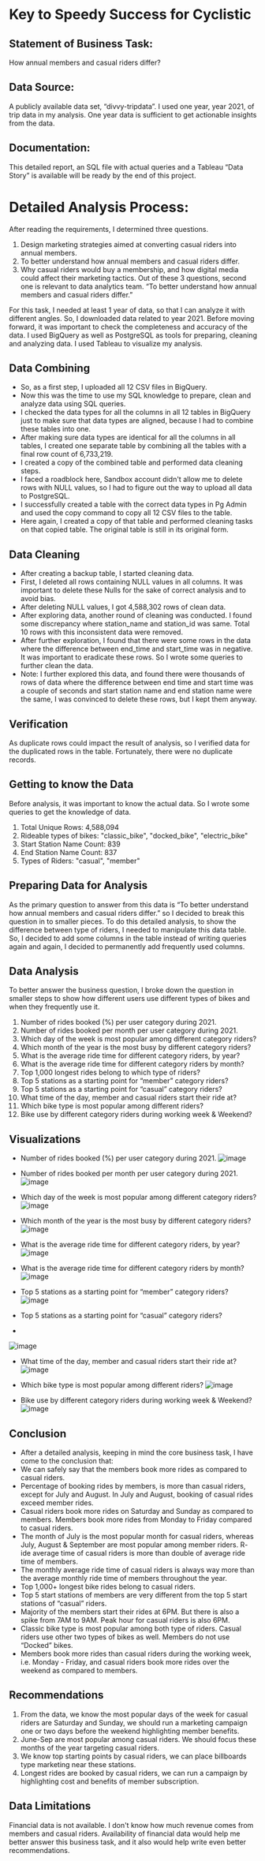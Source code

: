# Key to Speedy Success for Cyclistic
## Statement of Business Task: 
How annual members and casual riders differ?
## Data Source: 
A publicly available data set, “divvy-tripdata”. I used one year, year 2021, of trip data in my analysis. One year data is sufficient to get actionable insights from the data.
## Documentation: 
This detailed report, an SQL file with actual queries and a Tableau “Data Story” is available will be ready by the end of this project.
# Detailed Analysis Process:
After reading the requirements, I determined three questions.
1. Design marketing strategies aimed at converting casual riders into annual members.
2. To better understand how annual members and casual riders differ.
3. Why casual riders would buy a membership, and how digital media could affect their marketing tactics.
Out of these 3 questions, second one is relevant to data analytics team. “To better understand how annual members and casual riders differ.”

For this task, I needed at least 1 year of data, so that I can analyze it with different angles. So, I downloaded data related to year 2021. Before moving forward, it was important to check the completeness and accuracy of the data. I used BigQuery as well as PostgreSQL as tools for preparing, cleaning and analyzing data. I used Tableau to visualize my analysis.
## Data Combining
- So, as a first step, I uploaded all 12 CSV files in BigQuery.
- Now this was the time to use my SQL knowledge to prepare, clean and analyze data using SQL queries. 
- I checked the data types for all the columns in all 12 tables in BigQuery just to make sure that data types are aligned, because I had to combine these tables into one.
- After making sure data types are identical for all the columns in all tables, I created one separate table by combining all the tables with a final row count of 6,733,219. 
- I created a copy of the combined table and performed data cleaning steps.
- I faced a roadblock here, Sandbox account didn't allow me to delete rows with NULL values, so I had to figure out the way to upload all data to PostgreSQL. 
- I successfully created a table with the correct data types in Pg Admin and used the copy command to copy all 12 CSV files to the table.
- Here again, I created a copy of that table and performed cleaning tasks on that copied table. The original table is still in its original form.
## Data Cleaning
- After creating a backup table, I started cleaning data. 
- First, I deleted all rows containing NULL values in all columns. It was important to delete these Nulls for the sake of correct analysis and to avoid bias.
- After deleting NULL values, I got 4,588,302 rows of clean data.
- After exploring data, another round of cleaning was conducted. I found some discrepancy where station_name and station_id was same. Total 10 rows with this inconsistent data were removed. 
- After further exploration, I found that there were some rows in the data where the difference between end_time and start_time was in negative. It was important to eradicate these rows. So I wrote some queries to further clean the data.
- Note: I further explored this data, and found there were thousands of rows of data where the difference between end time and start time was a couple of seconds and start station name and end station name were the same, I was convinced to delete these rows, but I kept them anyway.
## Verification
As duplicate rows could impact the result of analysis, so I verified data for the duplicated rows in the table. Fortunately, there were no duplicate records.
## Getting to know the Data
Before analysis, it was important to know the actual data. So I wrote some queries to get the knowledge of data. 
1. Total Unique Rows: 4,588,094
2. Rideable types of bikes: "classic_bike", "docked_bike", "electric_bike"
3. Start Station Name Count: 839
4. End Station Name Count: 837
5. Types of Riders: "casual", "member"
## Preparing Data for Analysis
As the primary question to answer from this data is “To better understand how annual members and casual riders differ.” so I decided to break this question in to smaller pieces. 
To do this detailed analysis, to show the difference between type of riders, I needed to manipulate this data table. So, I decided to add some columns in the table instead of writing queries again and again, I decided to permanently add frequently used columns.
## Data Analysis
To better answer the business question, I broke down the question in smaller steps to show how different users use different types of bikes and when they frequently use it.
1. Number of rides booked (%) per user category during 2021.
2. Number of rides booked per month per user category during 2021.
3. Which day of the week is most popular among different category riders?
4. Which month of the year is the most busy by different category riders?
5. What is the average ride time for different category riders, by year?
6. What is the average ride time for different category riders by month?
7. Top 1,000 longest rides belong to which type of riders?
8. Top 5 stations as a starting point for “member” category riders?
9. Top 5 stations as a starting point for “casual” category riders?
10. What time of the day, member and casual riders start their ride at?
11. Which bike type is most popular among different riders?
12. Bike use by different category riders during working week & Weekend?
## Visualizations
- Number of rides booked (%) per user category during 2021.
![image](https://github.com/sarim64/Key-to-Speedy-Success-for-Cyclistic/assets/147341497/4b1380fe-11fa-43ea-918c-b3a0f1cc71c4)

- Number of rides booked per month per user category during 2021.
![image](https://github.com/sarim64/Key-to-Speedy-Success-for-Cyclistic/assets/147341497/c5a82ad1-253f-4702-96ce-a1d4bf56d4f0)

- Which day of the week is most popular among different category riders?
![image](https://github.com/sarim64/Key-to-Speedy-Success-for-Cyclistic/assets/147341497/cdfbee10-29fa-45db-ac98-270ae2a7d2ae)

- Which month of the year is the most busy by different category riders?
![image](https://github.com/sarim64/Key-to-Speedy-Success-for-Cyclistic/assets/147341497/eced0006-2ee9-4792-aafb-7842c5b88ff8)

- What is the average ride time for different category riders, by year?
![image](https://github.com/sarim64/Key-to-Speedy-Success-for-Cyclistic/assets/147341497/289dd3d9-20ae-4a2f-a357-61852d10c09e)

- What is the average ride time for different category riders by month?
![image](https://github.com/sarim64/Key-to-Speedy-Success-for-Cyclistic/assets/147341497/13378969-9d8d-4e2f-99cc-bfc3833eb8c3)

- Top 5 stations as a starting point for “member” category riders?                                           
![image](https://github.com/sarim64/Key-to-Speedy-Success-for-Cyclistic/assets/147341497/cda1833b-ebd1-4267-8351-6734e82b32af)

- Top 5 stations as a starting point for “casual” category riders?                                            
- 
![image](https://github.com/sarim64/Key-to-Speedy-Success-for-Cyclistic/assets/147341497/d2e6e59c-3799-442e-a675-8d17d99fad7d)

- What time of the day, member and casual riders start their ride at?
![image](https://github.com/sarim64/Key-to-Speedy-Success-for-Cyclistic/assets/147341497/bcb2c0c2-3a2a-4375-8c59-47f63a153713)

- Which bike type is most popular among different riders?
![image](https://github.com/sarim64/Key-to-Speedy-Success-for-Cyclistic/assets/147341497/9d5f92d4-b218-45ea-bbf5-73e1d56a6936)

- Bike use by different category riders during working week & Weekend?
![image](https://github.com/sarim64/Key-to-Speedy-Success-for-Cyclistic/assets/147341497/4784bea3-7a70-49ff-b5bc-d14e15657250)

## Conclusion
- After a detailed analysis, keeping in mind the core business task, I have come to the conclusion that:
- We can safely say that the members book more rides as compared to casual riders.
- Percentage of booking rides by members, is more than casual riders, except for July and August. In July and August, booking of casual rides exceed member rides.
- Casual riders book more rides on Saturday and Sunday as compared to members. Members book more rides from Monday to Friday compared to casual riders.
- The month of July is the most popular month for casual riders, whereas July, August & September are most popular among member riders.
R- ide average time of casual riders is more than double of average ride time of members.
- The monthly average ride time of casual riders is always way more than the average monthly ride time of members throughout the year.
- Top 1,000+ longest bike rides belong to casual riders.
- Top 5 start stations of members are very different from the top 5 start stations of “casual” riders.
- Majority of the members start their rides at 6PM. But there is also a spike from 7AM to 9AM. Peak hour for casual riders is also 6PM.
- Classic bike type is most popular among both type of riders. Casual riders use other two types of bikes as well. Members do not use “Docked” bikes.
- Members book more rides than casual riders during the working week, i.e. Monday - Friday, and casual riders book more rides over the weekend as compared to members.
## Recommendations
1. From the data, we know the most popular days of the week for casual riders are Saturday and Sunday, we should run a marketing campaign one or two days before the weekend highlighting member benefits. 
2. June-Sep are most popular among casual riders. We should focus these months of the year targeting casual riders.
3. We know top starting points by casual riders, we can place billboards type marketing near these stations.
4. Longest rides are booked by casual riders, we can run a campaign by highlighting cost and benefits of member subscription.
## Data Limitations
Financial data is not available. I don't know how much revenue comes from members and casual riders.
Availability of financial data would help me better answer this business task, and it also would help write even better recommendations.
